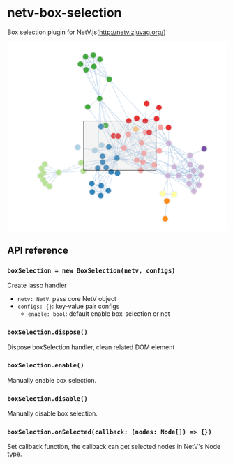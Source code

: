 # netv-box-selection

Box selection plugin for NetV.js(http://netv.zjuvag.org/)

![box-selection-demo](./images/box-selection.png)

## API reference

### `boxSelection = new BoxSelection(netv, configs)`

Create lasso handler

* `netv: NetV`: pass core NetV object
* `configs: {}`: key-value pair configs
    * `enable: bool`: default enable box-selection or not

### `boxSelection.dispose()`

Dispose boxSelection handler, clean related DOM element

### `boxSelection.enable()`

Manually enable box selection.

### `boxSelection.disable()`

Manually disable box selection.

### `boxSelection.onSelected(callback: (nodes: Node[]) => {})`

Set callback function, the callback can get selected nodes in NetV's Node type.